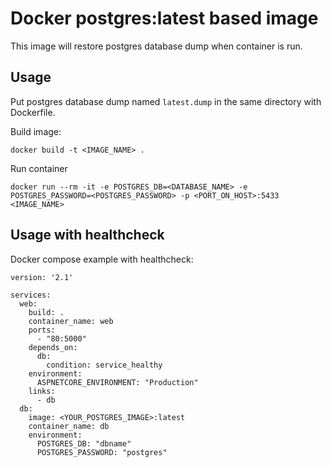 # Docker postgres:latest based image
This image will restore postgres database dump when container is run.
## Usage
Put postgres database dump named `latest.dump` in the same directory with Dockerfile.

Build image:

`docker build -t <IMAGE_NAME> .`

Run container

`docker run --rm -it -e POSTGRES_DB=<DATABASE_NAME> -e POSTGRES_PASSWORD=<POSTGRES_PASSWORD> -p <PORT_ON_HOST>:5433 <IMAGE_NAME>`

## Usage with healthcheck
Docker compose example with healthcheck:

```
version: '2.1'

services:
  web:
    build: .
    container_name: web
    ports:
      - "80:5000"
    depends_on:
      db:
        condition: service_healthy
    environment:
      ASPNETCORE_ENVIRONMENT: "Production"
    links:
      - db
  db:
    image: <YOUR_POSTGRES_IMAGE>:latest
    container_name: db
    environment:
      POSTGRES_DB: "dbname"
      POSTGRES_PASSWORD: "postgres"
```
